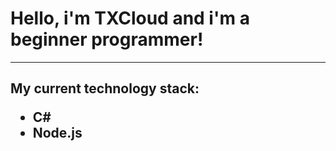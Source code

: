 <h1 style='text algin: center'>Hello, i'm TXCloud and i'm a beginner programmer!</h1>
<hr>
<h2 style='text algin: center'>My current technology stack:
                                 <ul>
                                       <li>C#</li>
                                       <li>Node.js</li>
                                 </ul>
